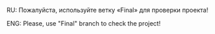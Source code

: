 RU:
Пожалуйста, используйте ветку «Final» для проверки проекта!

ENG:
Please, use "Final" branch to check the project!
